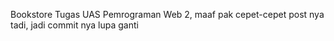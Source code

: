 Bookstore Tugas UAS Pemrograman Web 2,
maaf pak cepet-cepet post nya tadi, jadi commit nya lupa ganti 
